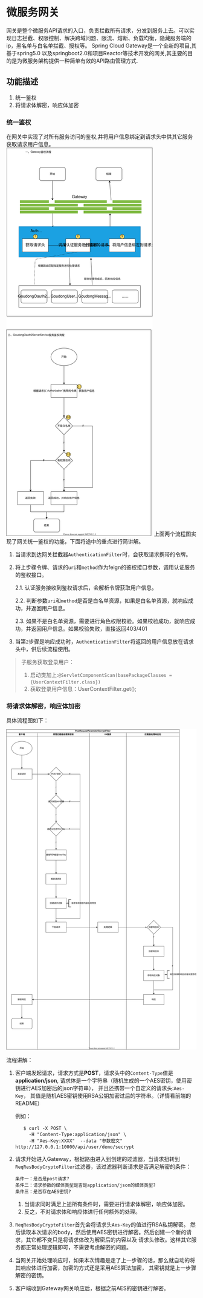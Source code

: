 # 微服务网关
网关是整个微服务API请求的入口，负责拦截所有请求，分发到服务上去。可以实现日志拦截、权限控制、解决跨域问题、限流、熔断、负载均衡，隐藏服务端的ip，黑名单与白名单拦截、授权等。
Spring Cloud Gateway是一个全新的项目,其基于spring5.0 以及springboot2.0和项目Reactor等技术开发的网关,其主要的目的是为微服务架构提供一种简单有效的API路由管理方式.

## 功能描述
1. 统一鉴权
2. 将请求体解密，响应体加密

### 统一鉴权
在网关中实现了对所有服务访问的鉴权,并将用户信息绑定到请求头中供其它服务获取请求用户信息。
![网关统一鉴权，子服务获取用户](./README.assets/网关统一鉴权，子服务获取用户.svg)
上面两个流程图实现了网关统一鉴权的功能，下面将途中的重点进行简讲解。
1. 当请求到达网关拦截器`AuthenticationFilter`时，会获取请求携带的令牌。
2. 将上步骤令牌、请求的`uri`和`method`作为feign的鉴权接口参数，调用认证服务的鉴权接口。

   2.1. 认证服务接收到鉴权请求后，会解析令牌获取用户信息。
   
   2.2. 判断参数`uri`和`method`是否是白名单资源，如果是白名单资源，就响应成功，并返回用户信息。
   
   2.3. 如果不是白名单资源，需要进行角色权限校验。如果校验成功，就响应成功，并返回用户信息。如果校验失败，直接返回403/401
3. 当第`2`步骤是响应成功时，`AuthenticationFilter`将返回的用户信息放在请求头中，供后续流程使用。

> 子服务获取登录用户：
> 1. 启动类加上:`@ServletComponentScan(basePackageClasses = {UserContextFilter.class})`
> 2. 获取登录用户信息：UserContextFilter.get();

### 将请求体解密，响应体加密
具体流程图如下：

![网关加密解密流程.svg](./README.assets/网关加密解密流程.svg)

流程讲解：
1. 客户端发起请求，请求方式是**POST**，请求头中的`Content-Type`值是**application/json**,
请求体是一个字符串（随机生成的一个AES密钥，使用密钥进行AES加密后的json字符串），
并且还携带一个自定义的请求头:`Aes-Key`， 其值是随机AES密钥使用RSA公钥加密过后的字符串。（详情看前端的README）

   例如：
   ```shell
      $ curl -X POST \
        -H "Content-Type:application/json" \
        -H "Aes-Key:XXXX"  --data "参数密文" http://127.0.0.1:10000/api/user/demo/secrypt
   ```
2. 请求开始进入Gateway，根据路由进入到创建的过滤器，当请求扭转到`ReqResBodyCryptoFilter`过滤器，该过滤器判断请求是否满足解密的条件： 
   ```txt
   条件一：是否是post请求?
   条件二：请求参数的媒体类型是否是application/json的媒体类型?
   条件三：是否存在AES密钥?
   ```
    1. 当请求同时满足上述所有条件时，需要进行请求体解密，响应体加密。
    2. 反之，不对请求体和响应体进行任何额外的处理。
3. `ReqResBodyCryptoFilter`首先会将请求头`Aes-Key`的值进行RSA私钥解密。
然后读取本次请求的body，然后使用AES密钥进行解密。然后创建一个新的请求，其它都不变只是将请求体改为解密后的内容以及
请求头修改。这样其它服务都正常处理逻辑即可，不需要考虑解密的问题。
4. 当网关开始处理响应时，如果本次情趣是走了上一步骤的话，那么就自动的将其响应体进行加密，加密的方式还是采用AES算法加密，
其密钥就是上一步骤解密的密钥。
5. 客户端收到Gateway网关响应后，根据之前AES的密钥进行解密。
